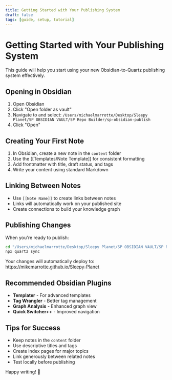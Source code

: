 ```yaml
---
title: Getting Started with Your Publishing System
draft: false
tags: [guide, setup, tutorial]
---
```


# Getting Started with Your Publishing System

This guide will help you start using your new Obsidian-to-Quartz publishing system effectively.

## Opening in Obsidian

1. Open Obsidian
2. Click "Open folder as vault"
3. Navigate to and select: `/Users/michaelmarrotte/Desktop/Sleepy Planet/SP OBSIDIAN VAULT/SP Repo Builder/sp-obsidian-publish`
4. Click "Open"

## Creating Your First Note

1. In Obsidian, create a new note in the `content` folder
2. Use the [[Templates/Note Template]] for consistent formatting
3. Add frontmatter with title, draft status, and tags
4. Write your content using standard Markdown

## Linking Between Notes

- Use `[[Note Name]]` to create links between notes
- Links will automatically work on your published site
- Create connections to build your knowledge graph

## Publishing Changes

When you're ready to publish:

```bash
cd "/Users/michaelmarrotte/Desktop/Sleepy Planet/SP OBSIDIAN VAULT/SP Repo Builder/sp-obsidian-publish"
npx quartz sync
```

Your changes will automatically deploy to: https://mikemarrotte.github.io/Sleepy-Planet

## Recommended Obsidian Plugins

- **Templater** - For advanced templates
- **Tag Wrangler** - Better tag management  
- **Graph Analysis** - Enhanced graph view
- **Quick Switcher++** - Improved navigation

## Tips for Success

- Keep notes in the `content` folder
- Use descriptive titles and tags
- Create index pages for major topics
- Link generously between related notes
- Test locally before publishing

Happy writing! 📝
